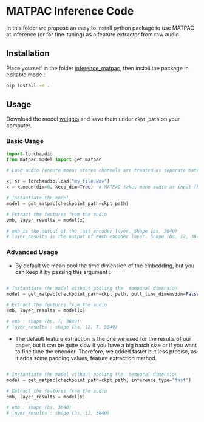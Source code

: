 # MATPAC Inference Code

In this folder we propose an easy to install python package to use MATPAC
at inference (or for fine-tuning) as a feature extractor from raw audio.

## Installation

Place yourself in the folder [inference_matpac](.), then install the package
in editable mode :

```bash
pip install -e .
```

## Usage 

Download the model [weights](https://github.com/aurianworld/matpac/releases/download/Initial_release/matpac_10_2048.pt) and save them under `ckpt_path` on your computer.

### Basic Usage

```python
import torchaudio
from matpac.model import get_matpac

# Load audio (ensure mono; stereo channels are treated as separate batch dimensions. Ensure that its sample rate is 16000Hz)

x, sr = torchaudio.load("my_file.wav")
x = x.mean(dim=0, keep_dim=True)  # MATPAC takes mono audio as input (bs, n_samples)

# Instantiate the model 
model = get_matpac(checkpoint_path=ckpt_path)

# Extract the features from the audio
emb, layer_results = model(x) 

# emb is the output of the last encoder layer. Shape (bs, 3840)
# layer_results is the output of each encoder layer. Shape (bs, 12, 3840)

```

### Advanced Usage

- By default we mean pool the time dimension of the embedding, but you can keep it
by passing this argument :

```python

# Instantiate the model without pooling the  temporal dimension
model = get_matpac(checkpoint_path=ckpt_path, pull_time_dimension=False)

# Extract the features from the audio
emb, layer_results = model(x) 

# emb : shape (bs, T, 3840)
# layer_results : shape (bs, 12, T, 3840)
```

- The default feature extraction is the one we used for the results of our paper, but it can be quite slow if you have a big batch size or if you want to fine tune the encoder. Therefore, we added faster but less precise, as it adds some padding values, feature extraction method.

```python

# Instantiate the model without pooling the  temporal dimension
model = get_matpac(checkpoint_path=ckpt_path, inference_type="fast")

# Extract the features from the audio
emb, layer_results = model(x) 

# emb : shape (bs, 3840)
# layer_results : shape (bs, 12, 3840)
```
